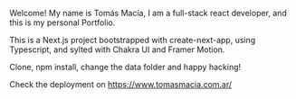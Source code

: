 Welcome! My name is Tomás Macía, I am a full-stack react developer, and this is my personal Portfolio.

This is a Next.js project bootstrapped with create-next-app, using Typescript, and sylted with Chakra UI and Framer Motion.

Clone, npm install, change the data folder and happy hacking!

Check the deployment on https://www.tomasmacia.com.ar/